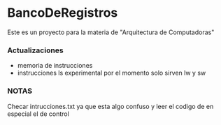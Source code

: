 # BancoDeRegistros
Este es un proyecto para la materia de "Arquitectura de Computadoras"

### Actualizaciones
- memoria de instrucciones
- instrucciones ls experimental por el momento solo sirven  lw y sw

### NOTAS
Checar intrucciones.txt ya que esta algo confuso y leer el codigo de en especial el de control

    
